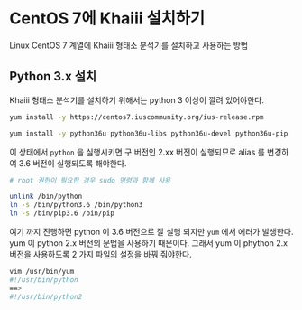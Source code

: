 # CentOS 7에 Khaiii 설치하기

Linux CentOS 7 계열에  Khaiii 형태소 분석기를 설치하고 사용하는 방법

## Python 3.x 설치

Khaiii 형태소 분석기를 설치하기 위해서는 python 3 이상이 깔려 있어야한다.

```bash
yum install -y https://centos7.iuscommunity.org/ius-release.rpm

yum install -y python36u python36u-libs python36u-devel python36u-pip
```

이 상태에서 ```python``` 을 실행시키면 구 버전인 2.xx 버전이 실행되므로 alias 를 변경하여 3.6 버전이 실행되도록 해야한다.

```bash
# root 권한이 필요한 경우 sudo 명령과 함께 사용

unlink /bin/python
ln -s /bin/python3.6 /bin/python3
ln -s /bin/pip3.6 /bin/pip
```

여기 까지 진행하면 python 이 3.6  버전으로 잘 실행 되지만 `yum` 에서 에러가 발생한다. yum 이 python 2.x 버전의 문법을 사용하기 때문이다. 그래서 yum 이 phython 2.x 버전을 사용하도록 2 가지 파일의 설정을 바꿔 줘야한다.

```bash
vim /usr/bin/yum
#!/usr/bin/python
==>
#!/usr/bin/python2
```

